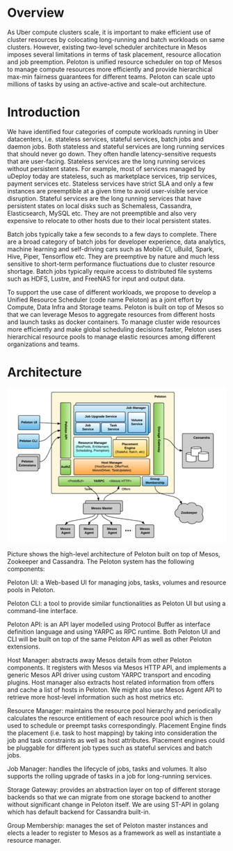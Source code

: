 Overview
========

As Uber compute clusters scale, it is important to make efficient use of
cluster resources by colocating long-running and batch workloads on same
clusters. However, existing two-level scheduler architecture in Mesos
imposes several limitations in terms of task placement, resource
allocation and job preemption. Peloton is unified resource scheduler on
top of Mesos to manage compute resources more efficiently and provide
hierarchical max-min fairness guarantees for different teams. Peloton
can scale upto millions of tasks by using an active-active and scale-out
architecture.

Introduction
============

We have identified four categories of compute workloads running in Uber
datacenters, i.e. stateless services, stateful services, batch jobs and
daemon jobs. Both stateless and stateful services are long running
services that should never go down. They often handle latency-sensitive
requests that are user-facing. Stateless services are the long running
services without persistent states. For example, most of services
managed by uDeploy today are stateless, such as marketplace services,
trip services, payment services etc. Stateless services have strict SLA
and only a few instances are preemptible at a given time to avoid
user-visible service disruption. Stateful services are the long running
services that have persistent states on local disks such as Schemaless,
Cassandra, Elasticsearch, MySQL etc. They are not preemptible and also
very expensive to relocate to other hosts due to their local persistent
states.

Batch jobs typically take a few seconds to a few days to complete. There
are a broad category of batch jobs for developer experience, data
analytics, machine learning and self-driving cars such as Mobile CI,
uBuild, Spark, Hive, Piper, Tensorflow etc. They are preemptive by
nature and much less sensitive to short-term performance fluctuations
due to cluster resource shortage. Batch jobs typically require access to
distributed file systems such as HDFS, Lustre, and FreeNAS for input and
output data.

To support the use case of different workloads, we propose to develop a
Unified Resource Scheduler (code name Peloton) as a joint effort by
Compute, Data Infra and Storage teams. Peloton is built on top of Mesos
so that we can leverage Mesos to aggregate resources from different
hosts and launch tasks as docker containers. To manage cluster wide
resources more efficiently and make global scheduling decisions faster,
Peloton uses hierarchical resource pools to manage elastic resources
among different organizations and teams.

Architecture
============

![image](_static/Peloton-Architecture.png)

Picture shows the high-level architecture of Peloton built on top of
Mesos, Zookeeper and Cassandra. The Peloton system has the following
components:

Peloton UI: a Web-based UI for managing jobs, tasks, volumes and
resource pools in Peloton.

Peloton CLI: a tool to provide similar functionalities as Peloton UI but
using a command-line interface.

Peloton API: is an API layer modelled using Protocol Buffer as interface
definition language and using YARPC as RPC runtime. Both Peloton UI and
CLI will be built on top of the same Peloton API as well as other
Peloton extensions.

Host Manager: abstracts away Mesos details from other Peloton
components. It registers with Mesos via Mesos HTTP API, and implements a
generic Mesos API driver using custom YARPC transport and encoding
plugins. Host manager also extracts host related information from offers
and cache a list of hosts in Peloton. We might also use Mesos Agent API
to retrieve more host-level information such as host metrics etc.

Resource Manager: maintains the resource pool hierarchy and periodically
calculates the resource entitlement of each resource pool which is then
used to schedule or preempt tasks correspondingly. Placement Engine
finds the placement (i.e. task to host mapping) by taking into
consideration the job and task constraints as well as host attributes.
Placement engines could be pluggable for different job types such as
stateful services and batch jobs.

Job Manager: handles the lifecycle of jobs, tasks and volumes. It also
supports the rolling upgrade of tasks in a job for long-running
services.

Storage Gateway: provides an abstraction layer on top of different
storage backends so that we can migrate from one storage backend to
another without significant change in Peloton itself. We are using
ST-API in golang which has default backend for Cassandra built-in.

Group Membership: manages the set of Peloton master instances and elects
a leader to register to Mesos as a framework as well as instantiate a
resource manager.
